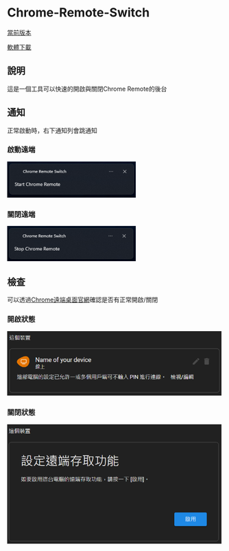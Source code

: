 # Chrome-Remote-Switch
[當前版本](https://github.com/AU2A/Chrome-Remote-Switch/releases/tag/v1.0)

[軟體下載](https://raw.githubusercontent.com/AU2A/chrome-remote-switch/main/dist/CR-Switch.exe)

## 說明
這是一個工具可以快速的開啟與關閉Chrome Remote的後台

## 通知
正常啟動時，右下通知列會跳通知

### 啟動遠端
<img src="https://raw.githubusercontent.com/AU2A/chrome-remote-switch/main/image/1.png" alt="drawing" width="300"/>

### 關閉遠端
<img src="https://raw.githubusercontent.com/AU2A/chrome-remote-switch/main/image/2.png" alt="drawing" width="300"/>

## 檢查
可以透過[Chrome遠端桌面官網](https://remotedesktop.google.com/access)確認是否有正常開啟/關閉

### 開啟狀態
<img src="https://raw.githubusercontent.com/AU2A/chrome-remote-switch/main/image/4.png" alt="drawing" width="500"/>

### 關閉狀態
<img src="https://raw.githubusercontent.com/AU2A/chrome-remote-switch/main/image/3.png" alt="drawing" width="500"/>

